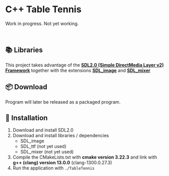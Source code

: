 # C++ Table Tennis
Work in progress. Not yet working.

<br>

## :books: Libraries
This project takes advantage of the [**SDL2.0 (Simple DirectMedia Layer v2) Framework**](https://www.libsdl.org/) together with the extensions [**SDL_image**](http://wiki.libsdl.org/Libraries#sdl_image) and [**SDL_mixer**](http://wiki.libsdl.org/Libraries#sdl_mixer)

## :package: Download
Program will later be released as a packaged program.

## :hammer: Installation
1. Download and install SDL2.0
2. Download and install libraries / dependencies
    * SDL_image
    * SDL_ttf (not yet used)
    * SDL_mixer (not yet used)
4. Compile the CMakeLists.txt with **cmake version 3.22.3** and link with **g++ (clang) version 13.0.0** (clang-1300.0.27.3)
5. Run the application with `./TableTennis`
